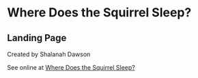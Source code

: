 # Where Does the Squirrel Sleep?
## Landing Page
Created by Shalanah Dawson

See online at [Where Does the Squirrel Sleep?](http://wheredoesthesquirrelsleep.com)
